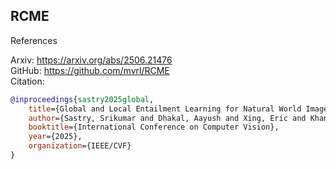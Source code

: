 ## RCME

References

Arxiv: https://arxiv.org/abs/2506.21476 \
GitHub: https://github.com/mvrl/RCME \
Citation:
```bib
@inproceedings{sastry2025global,
    title={Global and Local Entailment Learning for Natural World Imagery},
    author={Sastry, Srikumar and Dhakal, Aayush and Xing, Eric and Khanal, Subash and Jacobs, Nathan},
    booktitle={International Conference on Computer Vision},
    year={2025},
    organization={IEEE/CVF}
}
```